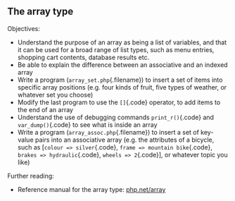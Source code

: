 The array type
--

Objectives:

* Understand the purpose of an array as being a list of variables, and that it can be used for a broad range of list types, such as menu entries, shopping cart contents, database results etc.
* Be able to explain the difference between an associative and an indexed array
* Write a program (`array_set.php`{.filename}) to insert a set of items into specific array positions (e.g. four kinds of fruit, five types of weather, or whatever set you choose)
* Modify the last program to use the `[]`{.code} operator, to add items to the end of an array
* Understand the use of debugging commands `print_r()`{.code} and `var_dump()`{.code} to see what is inside an array
* Write a program (`array_assoc.php`{.filename}) to insert a set of key-value pairs into an associative array (e.g. the attributes of a bicycle, such as [`colour => silver`{.code}, `frame => mountain bike`{.code}, `brakes => hydraulic`{.code}, `wheels => 2`{.code}], or whatever topic you like)

Further reading:

* Reference manual for the array type: [php.net/array]

[php.net/array]: http://php.net/array

